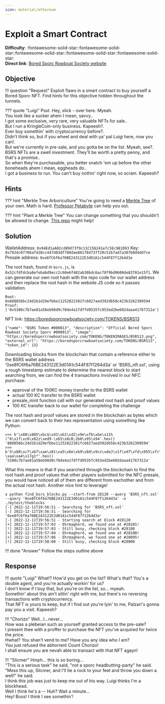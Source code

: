```yaml
---
icon: material/ethereum
---
```


# Exploit a Smart Contract

**Difficulty**: :fontawesome-solid-star::fontawesome-solid-star::fontawesome-solid-star::fontawesome-solid-star::fontawesome-solid-star:<br/>
**Direct link**: [Bored Sporc Rowboat Society website](https://boredsporcrowboatsociety.com/)


## Objective

!!! question "Request"
    Exploit flaws in a smart contract to buy yourself a Bored Sporc NFT. Find hints for this objective hidden throughout the tunnels.

??? quote "Luigi"
    Psst. Hey, slick - over here. Myeah.<br/>
    You look like a sucker ahem I mean, savvy..<br/>
    I got some exclusive, very rare, very valuable NFTs for sale..<br/>
    But I run a KringleCoin-only business. Kapeesh?.<br/>
    Ever buy somethin' with cryptocurrency before?.<br/>
    Didn't think so, but if you wheel and deal with ya' pal Luigi here, now you can!.<br/>
    But we're currently in pre-sale, and you gotta be on the list. Myeah, see?.<br/>
    BSRS NFTs are a swell investment. They'll be worth a pretty penny, and that's a promise..<br/>
    So when they're purchasable, you better snatch 'em up before the other boneheads ahem I mean, eggheads do..<br/>
    I got a business to run. You can't buy nothin' right now, so scram. Kapeesh?


## Hints

??? hint "Merkle Tree Arboriculture"
    You're going to need a [Merkle Tree](https://decentralizedthoughts.github.io/2020-12-22-what-is-a-merkle-tree/) of your own. Math is hard. [Professor Petabyte](https://youtu.be/Qt_RWBq63S8) can help you out.

??? hint "Plant a Merkle Tree"
    You can change something that you shouldn't be allowed to change. [This repo](https://github.com/QPetabyte/Merkle_Trees) might help!


## Solution

WalletAddress: `0x94Ed1aA02cd89d73f9c11C156241e7c5Ec981D93`
Key: `0x792dc07706af428cc447d03df780dae881f84737f20c51b7ad7a307b0d4dd7ce`
Presale address: `0xe8fC6f6a76BE243122E3d01A1c544F87f1264d3a`

The root hash, found in `bsrs.js`, is `0x52cfdfdcba8efebabd9ecc2c60e6f482ab30bdc6acf8f9bd0600de83701e15f1`. We can generate our own root hash with the repo code for our wallet address and then replace the root hash in the website JS code so it passes validation.

```
Root: 0x888856bc24d1b1d29efbbe11252822381fc6827aed392db58c423b3262309594
Proof: ['0x5380c7b7ae81a58eb98d9c78de4a1fd7fd9535fc953ed2be602daaa41767312a']
```

NFT link: https://boredsporcrowboatsociety.com/TOKENS/BSRS13
```
{"name": "BSRS Token #000013", "description": "Official Bored Sporc Rowboat Society Sporc #000013", "image": "https://boredsporcrowboatsociety.com/TOKENS/TOKENIMAGES/BSRS13.png", "external_url": "https://boredsporcrowboatsociety.com/TOKENS/BSRS13", "token_id": 13}
```

Downloading blocks from the blockchain that contain a reference either to the BSRS wallet address '0xe8fC6f6a76BE243122E3d01A1c544F87f1264d3a' or 'BSRS_nft.sol', using a rough timestamp estimate to determine the nearest block to start searching from, we can find the 4 transactions involved in our NFC purchase:

- approval of the 100KC money transfer to the BSRS wallet
- actual 100 KC transfer to the BSRS wallet
- presale_mint function call with our generated root hash and proof values
- 100 KC transfer back to our wallet for completing the challenge

The root hash and proof values are stored in the blockchain as bytes which we can convert back to their hex representation using something like Python:

```
>>> b'\x88\x88V\xbc$\xd1\xb1\xd2\x9e\xfb\xbe\x11%("8\x1f\xc6\x82z\xed9-\xb5\x8cB;2b0\x95\x94'.hex()
'888856bc24d1b1d29efbbe11252822381fc6827aed392db58c423b3262309594'
>>> b'S\x80\xc7\xb7\xae\x81\xa5\x8e\xb9\x8d\x9cx\xdeJ\x1f\xd7\xfd\x955\xfc\x95>\xd2\xbe`-\xaa\xa4\x17g1*'.hex()
'5380c7b7ae81a58eb98d9c78de4a1fd7fd9535fc953ed2be602daaa41767312a'
```

What this means is that if you searched through the blockchain to find the root hash and proof values that other players submitted for the NFC presale, you would have noticed all of them are different from eachother and from the actual root hash. Another nice hint to leverage!

```shell
❯ python find_bsrs_blocks.py --start-from 28120 --query 'BSRS_nft.sol' --query '0xe8fC6f6a76BE243122E3d01A1c544F87f1264d3a' -o ./mytest/theblocks
[-] 2022-12-11T19:56:51 - Searching for 'BSRS_nft.sol'
[-] 2022-12-11T19:56:51 - Searching for '0xe8fC6f6a76BE243122E3d01A1c544F87f1264d3a'
[-] 2022-12-11T19:56:51 - Starting search at block #28120
[+] 2022-12-11T19:57:03 - Ehrmagherd, we found one at #28101!
[!] 2022-12-11T19:57:03 - Still busy, checking block #28100
[+] 2022-12-11T19:57:04 - Ehrmagherd, we found one at #28100!
[+] 2022-12-11T19:57:06 - Ehrmagherd, we found one at #28095!
[!] 2022-12-11T19:58:00 - Still busy, checking block #28000
```


!!! done "Answer"
    Follow the steps outline above


## Response

!!! quote "Luigi"
    What!? How'd you get on the list? What's that? You's a double agent, and you're actually workin' for us?<br/>
    I don't know if I buy that, but you're on the list, so... myeah.<br/>
    Somethin' about this ain't sittin' right with me, but there's no reversing transactions with cryptocurrency.<br/>
    That NFT is yours to keep, but if I find out you're lyin' to me, Palzari's gonna pay you a visit. Kapeesh?

!!! "Chorizo"
    Well...I...never...<br/>
    How was a plebeian such as yourself granted access to the pre-sale?<br/>
    I present thee with a proffer to purchase the NFT you've acquired for twice the price.<br/>
    Hwhat? You shan't vend to me? Have you any idea who I am?<br/>
    You just refused the abhorrent Count Chorizo!<br/>
    I shall ensure you are nevah able to transact with that NFT agayn!

!!! "Slicmer"
    Hmph... this is so boring...<br/>
    "This is a serious task" he said, "not a sporc headbutting-party" he said.<br/>
    "Mess this up, Slicmer, and I'll tie a rock to your feet and throw you down a well!" he said.<br/>
    I think this job was just to keep me out of his way. Luigi thinks I'm a blockhead.<br/>
    Well I think he's a -- Huh? Wait a minute...<br/>
    Hey! Boss! I think I see somethin'!
